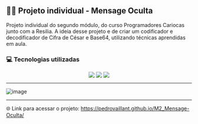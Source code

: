 ## 👨‍💻 Projeto individual - Mensage Oculta
Projeto individual do segundo módulo, do curso Programadores Cariocas junto com a Resilia. A ideia desse projeto e de criar um codificador e decodificador de Cifra de César e Base64, utilizando técnicas aprendidas em aula.

### 💻 Tecnologias utilizadas
<div align="center" style="display: inline_block">
<img align="center" src="https://img.shields.io/static/v1?style=for-the-badge&message=HTML5&color=E34F26&logo=HTML5&logoColor=FFFFFF&label=">
<img align="center" src="https://img.shields.io/static/v1?style=for-the-badge&message=CSS3&color=1572B6&logo=CSS3&logoColor=FFFFFF&label=">
<img align="center" src="https://img.shields.io/badge/JavaScript-F7DF1E?style=for-the-badge&logo=javascript&logoColor=black">
</div>

---

![image](https://user-images.githubusercontent.com/113939119/206881903-d07be3fc-80df-4d75-bbc3-d8c9007870d1.png)

---          
🌐 Link para acessar o projeto: https://pedrovaillant.github.io/M2_Mensage-Oculta/
